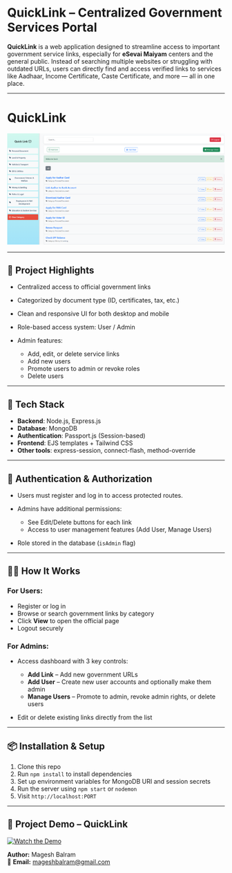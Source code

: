 
# QuickLink – Centralized Government Services Portal

**QuickLink** is a web application designed to streamline access to important government service links, especially for **eSevai Maiyam** centers and the general public. Instead of searching multiple websites or struggling with outdated URLs, users can directly find and access verified links to services like Aadhaar, Income Certificate, Caste Certificate, and more — all in one place.

---
# QuickLink

![Preview](public/images/image.png)


---

## 🔗 Project Highlights

* Centralized access to official government links
* Categorized by document type (ID, certificates, tax, etc.)
* Clean and responsive UI for both desktop and mobile
* Role-based access system: User / Admin
* Admin features:

  * Add, edit, or delete service links
  * Add new users
  * Promote users to admin or revoke roles
  * Delete users

---

## 🧰 Tech Stack

* **Backend**: Node.js, Express.js
* **Database**: MongoDB
* **Authentication**: Passport.js (Session-based)
* **Frontend**: EJS templates + Tailwind CSS
* **Other tools**: express-session, connect-flash, method-override

---

## 🔐 Authentication & Authorization

* Users must register and log in to access protected routes.
* Admins have additional permissions:

  * See Edit/Delete buttons for each link
  * Access to user management features (Add User, Manage Users)
* Role stored in the database (`isAdmin` flag)

---

## 🧑‍💻 How It Works

### For Users:

* Register or log in
* Browse or search government links by category
* Click **View** to open the official page
* Logout securely

### For Admins:

* Access dashboard with 3 key controls:

  * **Add Link** – Add new government URLs
  * **Add User** – Create new user accounts and optionally make them admin
  * **Manage Users** – Promote to admin, revoke admin rights, or delete users
* Edit or delete existing links directly from the list

---

## 📦 Installation & Setup

1. Clone this repo
2. Run `npm install` to install dependencies
3. Set up environment variables for MongoDB URI and session secrets
4. Run the server using `npm start` or `nodemon`
5. Visit `http://localhost:PORT`

---
## 🎥 Project Demo – QuickLink

[![Watch the Demo](https://img.youtube.com/vi/rBk0y-5uShk/maxresdefault.jpg)](https://www.youtube.com/watch?v=rBk0y-5uShk)

**Author:** Magesh Balram  
📧 **Email:** [mageshbalram@gmail.com](mailto:mageshbalram@gmail.com) 
